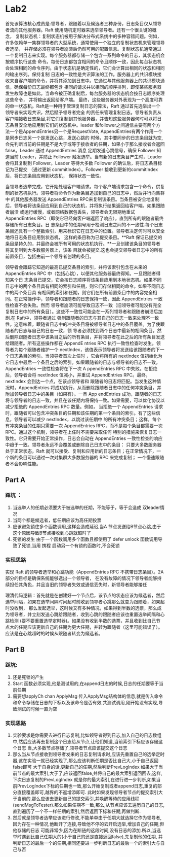 # Lab2

首先该算法核心成员是:领导者，跟随着以及候选者三种身份，日志条目仅从领导者流向其他服务器。Raft 使用随机定时器来选举领导者。还有一个很关键的概念，
复制状态机：复制状态机被用于解决分布式系统中的多种容错问题。例如，许多依赖单一集群领导者的大型系统，通常使用一个独立的复制状态机来管理领导者选举，
并存储必须在领导者崩溃后仍然可用的配置信息。复制状态机通常通过一个复制日志来实现。每个服务器都存储一个包含一系列命令的日志，其状态机会按顺序执行这些
命令。每份日志都包含相同的命令且顺序一致，因此每台状态机会处理相同的命令序列。由于状态机是确定性的，它们会计算出相同的状态和相同的输出序列。保持复制
日志的一致性是共识算法的工作。服务器上的共识模块接收来自客户端的命令，并将其添加到日志中。它通过与其他服务器上的共识模块通信，确保每份日志最终都包含
相同的请求并以相同的顺序排列，即使某些服务器发生故障也是如此。当命令被正确复制后，每台服务器的状态机会按日志顺序处理这些命令， 并将输出返回给客户端。
最终，这些服务器对外表现为一个高度可靠的单一状态机。Raft是一种用于管理复制日志的算法，Raft 通过首先选举出一个领导者来实现共识，然后赋予领导者完全
的责任来管理复制日志。领导者负责从客户端接收日志条目,将它们复制到其他服务器，并告知这些服务器何时可以将日志条目安全地应用到它们的状态机中。leader
和follower之间通信主要有两个方法一个是AppendEntries另一个是RequestVote, AppendEntries有两个作用一个是同步日志另一个是发送心跳，发送心跳的
时候，其中要同步的日志条目就为空,会先判断当前的任期是不是大于或等于接收者的任期，如果小于那么接收者会返回false。Leader 通过 AppendEntries 消息
定期发送心跳信号，确保 Follower 知道当前 Leader，并防止 Follower 触发选举。当有新的日志条目产生时，Leader 会将其复制到 Follower。Leader 
等待大多数 Follower 的确认后，将日志条目标记为已提交 （通过更新 commitIndex）。Follower 接收到更新的commitIndex后，将日志条目应用到状态机，
保持状态一致性。 

当领导者选举完成，它开始处理客户端请求。每个客户端请求包含一个命令，供复制的状态机执行。领导者将命令作为新条目追加到自己的日志中，然后并行向集群中
的其他服务器发送 AppendEntries RPC来复制该条目。当条目被安全地复制后，领导者将该条目应用到自己的状态机，并将执行结果返回给客户端。如果跟随者崩溃
或运行缓慢，或者网络数据包丢失，领导者会无限期地重试 AppendEntries RPC（即使它已经向客户端返回了响应），直到所有的跟随者最终存储所有日志条目。日
志条目中的任期号用于检测日志之间的不一致性.每个日志条目还具有一个整数索引，用来标识它在日志中的位置。领导者决定何时可以安全地将日志条目应用到状态机，
这样的条目称为已提交条目。**Raft 保证已提交的条目是持久的，并最终会被所有可用的状态机执行。**一旦创建该条目的领导者将其复制到大多数服务器上，该条
目就会被提交.这也会提交领导者日志中的所有前置条目，包括由前一个领导者创建的条目。

领导者会跟踪它知道的最高已提交条目的索引，并将该索引包含在未来的 AppendEntries RPC 中（包括心跳），以便其他服务器最终得知。一旦跟随者得知某个日
志条目已提交，它会按日志顺序将该条目应用到本地状态机。如果不同日志中的两个条目具有相同的索引和任期，则它们存储相同的命令。如果不同日志中的两个条目具
有相同的索引和任期，则它们在所有前置条目中的内容完全相同。在正常操作中，领导者和跟随者的日志保持一致，因此 AppendEntries 一致性检查不会失败。然而
领导者崩溃可能导致日志不一致（旧领导者可能没有完全复制日志中的所有条目）。这些不一致性可能会在一系列领导者和跟随者崩溃后加剧.在 Raft中，领导者通过
强制跟随者的日志与其自己的日志一致来处理不一致性。这意味着，跟随者日志中的冲突条目将被领导者日志中的条目覆盖。为了使跟随者的日志与自己的日志一致，领
导者必须找到两个日志中最新的相同条目，然后删除跟随者日志中该条目之后的所有条目，并将领导者在此之后的所有条目发送给跟随者。所有这些操作都在 AppendE
ntries RPC 执行一致性检查时发生。领导者为每个跟随者维护一个 nextIndex，该值表示领导者将发送给该跟随者的下一个日志条目的索引。当领导者首次上任时
，它会将所有的 nextIndex 值初始化为它日志中最后一个条目之后的索引。如果跟随者的日志与领导者的日志不一致，AppendEntries 一致性检查将在下一次 A
ppendEntries RPC 中失败。在拒绝后，领导者会将 nextIndex 值减小，并重试 AppendEntries RPC。最终，nextIndex 会到达一个点，在该点领导者和
跟随者的日志将匹配。当发生这种情况时，AppendEntries 将成功执行，从而删除跟随者日志中的任何冲突条目，并附加领导者日志中的条目（如果有）。一旦 App
endEntries 成功，跟随者的日志将与领导者的日志一致，并且在该任期内将保持一致。如果需要，可以优化协议以减少拒绝的 AppendEntries RPC 数量。例如，
当拒绝一个 AppendEntries 请求时，跟随者可以包含冲突条目的任期和该任期的第一个条目的索引。有了这些信息，领导者可以减少 nextIndex，以跳过该任期中
的所有冲突条目；这样，每个有冲突条目的任期只需要一次 AppendEntries RPC，而不是每个条目都需要一次 RPC。通过这个机制，领导者在上任时不需要采取任何
特别的措施来恢复日志一致性。它只需要开始正常操作，日志会自动在 AppendEntries 一致性检查的响应中趋于一致。领导者永远不会覆盖或删除自己日志中的条目：
只要大多数服务器处于正常状态，Raft 就可以接受、复制和应用新的日志条目；在正常情况下，一个新的条目可以通过一次对集群大多数服务器的 RPC 来完成复制；
一个慢速跟随者不会影响性能。
## Part A

### 踩坑 ： 
1. 当选举人的任期必须要大于被选举的任期，不能等于，等于会造成 双leader情况
2. 当两个都是候选者，低任期应该为高任期投票
3. 应该避免锁住多个函数调用,这样会造成延迟,当A 节点发送给B节点心跳,由于这个原因导致B节点接收到心跳就超时了
4. 死锁的发生 由于一个函数调用多个函数且都使用了 defer unlock 函数调用导致了死锁,当用 携程 启动另一个有锁的函数时,不会死锁


### 实现思路
实现 Raft 的领导者选举和心跳功能（AppendEntries RPC 不携带日志条目）。2A 部分的目标是确保系统能够选出一个领导者，
在没有故障的情况下领导者能够持续担任其角色，并且当旧的领导者失效或通信丢失时，新领导者能够接任

理清代码逻辑：首先就是在创建好一个节点后，该节点的状态应该为候选者，然后选举间隔，如果在选举间隔时间超时前收到领导者心跳那么就变为跟随着，如果超时没收到，
那么发起选举，这时候又有多种情况，如果得到半数的选票，那么成为领导者，并立刻发送心跳给跟随者，收到心跳的跟随者应该也重置选举间隔和心跳检测
(要不要重置选举定时器)。如果没有收到半数的选票，并且收到比自己节点大的任期应该更新自己的任期为更大任期，并转为跟随者（这里可能错误了）。
应该是在心跳超时的时候从跟随者转变为候选者。


## Part B

### 踩坑:
1. 还是死锁的产生
2. Start 函数必须实现,他是测试用的,在append日志的时候,日志的任期要等于当前任期
3. 需要想applyCh chan ApplyMsg 传入ApplyMsg结构体的信息,就是传入命令和命令存储在日志的下标以及该命令是否有效,共测试调用,刚开始没有实现,导致测试的时候一直为空


### 实现思路


1. 实验要求是你需要去进行日志复制,比如领导者得到日志,加入自己的日志数组中,然后应该再去复制这个日志给从节点,让他们知道,当前索引下标应该存储这个日志
当,大多数节点存储了,领导者节点应该提交这个日志
2. 那么当从节点接收到领导者发来的日志复制请求时,应该先重置自己的选举定时器,这在实验一就已经实现了,那么应该判断任期是否比自己大,小于自己返回false即可
大于自身的话,更新自己的任期,然后判断PrevLogIndex 如果大于当前节点的最大索引,大于了,应该返回false,并将自己的最大索引返回回去,这样,下次日志复制的PrevLogIndex
就是你的最大索引,在进行进一步判断,如果当前PrevLogIndex下标的任期也一致,那么开始复制或者append日志,重复的部分直接覆盖即可,越界的不返增添即可.
此时如果发现领导者节点的提交索引大于当前的,那么应该去更新自己的提交索引,并唤醒等待的应用线程(sendMsgToTester).那么如果任期不一致,那么,从节点应该去遍历自己的日志,直到遍历了一个不一样任期的索引,然后返回下标和任期,再做判断.
3. 然后就是领导者选举应该进行修改,不能单单由于任期大就选择它作为领导者,因为存在一种情况,他断开了连接,导致他不停的去开启选举,增加自己的任期,但他存储的日志
可能非常少,因为在断链的这段时间,没有日志的添加.所以,当选举时遇到比自己任期大的(小于自己的还是直接返回false),先复制他的任期,
并判断日志的最后一个的任期,相同还要进一步判断日志的最后一个的索引大与自己与否
